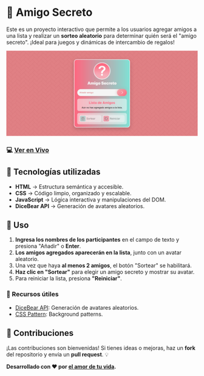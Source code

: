 # 🎁 Amigo Secreto

Este es un proyecto interactivo que permite a los usuarios agregar amigos a una lista y realizar un **sorteo aleatorio** para determinar quién será el "amigo secreto". ¡Ideal para juegos y dinámicas de intercambio de regalos!

<img src="assets/preview.jpg"></img>

### 💻 [Ver en Vivo](https://blackpachamame.github.io/javascript-100-proyectos/05-amigo-secreto/)

## 🎨 Tecnologías utilizadas

- **HTML** → Estructura semántica y accesible.
- **CSS** → Código limpio, organizado y escalable.
- **JavaScript** → Lógica interactiva y manipulaciones del DOM.
- **DiceBear API** → Generación de avatares aleatorios.

## 🎯 Uso

1. **Ingresa los nombres de los participantes** en el campo de texto y presiona "Añadir" o **Enter**.
2. **Los amigos agregados aparecerán en la lista**, junto con un avatar aleatorio.
3. Una vez que haya **al menos 2 amigos**, el botón "Sortear" se habilitará.
4. **Haz clic en "Sortear"** para elegir un amigo secreto y mostrar su avatar.
5. Para reiniciar la lista, presiona **"Reiniciar"**.

### 📌 Recursos útiles
- [DiceBear API](https://www.dicebear.com/): Generación de avatares aleatorios.
- [CSS Pattern](https://css-pattern.com/): Background patterns.

## 🎁 Contribuciones

¡Las contribuciones son bienvenidas! Si tienes ideas o mejoras, haz un **fork** del repositorio y envía un **pull request**. 💡
  
**Desarrollado con ❤️ por [el amor de tu vida](https://github.com/Blackpachamame).**
